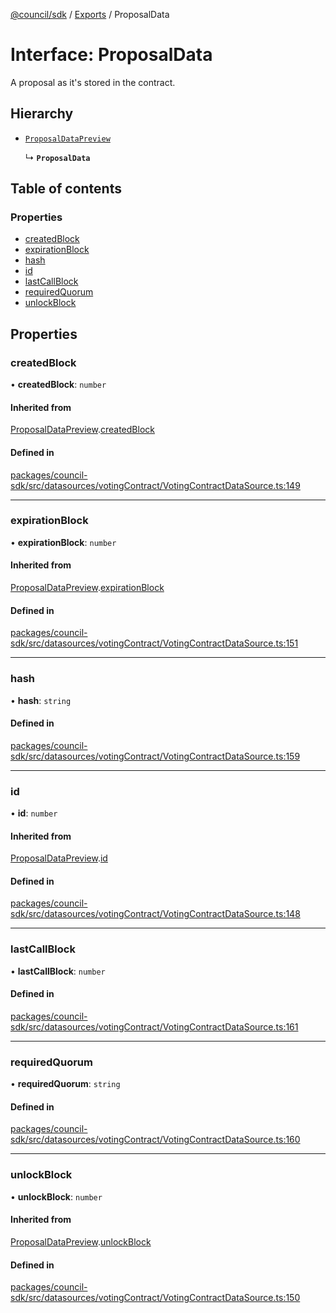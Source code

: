[@council/sdk](../README.md) / [Exports](../modules.md) / ProposalData

# Interface: ProposalData

A proposal as it's stored in the contract.

## Hierarchy

- [`ProposalDataPreview`](ProposalDataPreview.md)

  ↳ **`ProposalData`**

## Table of contents

### Properties

- [createdBlock](ProposalData.md#createdblock)
- [expirationBlock](ProposalData.md#expirationblock)
- [hash](ProposalData.md#hash)
- [id](ProposalData.md#id)
- [lastCallBlock](ProposalData.md#lastcallblock)
- [requiredQuorum](ProposalData.md#requiredquorum)
- [unlockBlock](ProposalData.md#unlockblock)

## Properties

### createdBlock

• **createdBlock**: `number`

#### Inherited from

[ProposalDataPreview](ProposalDataPreview.md).[createdBlock](ProposalDataPreview.md#createdblock)

#### Defined in

[packages/council-sdk/src/datasources/votingContract/VotingContractDataSource.ts:149](https://github.com/delvtech/council-monorepo/blob/c29492c/packages/council-sdk/src/datasources/votingContract/VotingContractDataSource.ts#L149)

___

### expirationBlock

• **expirationBlock**: `number`

#### Inherited from

[ProposalDataPreview](ProposalDataPreview.md).[expirationBlock](ProposalDataPreview.md#expirationblock)

#### Defined in

[packages/council-sdk/src/datasources/votingContract/VotingContractDataSource.ts:151](https://github.com/delvtech/council-monorepo/blob/c29492c/packages/council-sdk/src/datasources/votingContract/VotingContractDataSource.ts#L151)

___

### hash

• **hash**: `string`

#### Defined in

[packages/council-sdk/src/datasources/votingContract/VotingContractDataSource.ts:159](https://github.com/delvtech/council-monorepo/blob/c29492c/packages/council-sdk/src/datasources/votingContract/VotingContractDataSource.ts#L159)

___

### id

• **id**: `number`

#### Inherited from

[ProposalDataPreview](ProposalDataPreview.md).[id](ProposalDataPreview.md#id)

#### Defined in

[packages/council-sdk/src/datasources/votingContract/VotingContractDataSource.ts:148](https://github.com/delvtech/council-monorepo/blob/c29492c/packages/council-sdk/src/datasources/votingContract/VotingContractDataSource.ts#L148)

___

### lastCallBlock

• **lastCallBlock**: `number`

#### Defined in

[packages/council-sdk/src/datasources/votingContract/VotingContractDataSource.ts:161](https://github.com/delvtech/council-monorepo/blob/c29492c/packages/council-sdk/src/datasources/votingContract/VotingContractDataSource.ts#L161)

___

### requiredQuorum

• **requiredQuorum**: `string`

#### Defined in

[packages/council-sdk/src/datasources/votingContract/VotingContractDataSource.ts:160](https://github.com/delvtech/council-monorepo/blob/c29492c/packages/council-sdk/src/datasources/votingContract/VotingContractDataSource.ts#L160)

___

### unlockBlock

• **unlockBlock**: `number`

#### Inherited from

[ProposalDataPreview](ProposalDataPreview.md).[unlockBlock](ProposalDataPreview.md#unlockblock)

#### Defined in

[packages/council-sdk/src/datasources/votingContract/VotingContractDataSource.ts:150](https://github.com/delvtech/council-monorepo/blob/c29492c/packages/council-sdk/src/datasources/votingContract/VotingContractDataSource.ts#L150)
